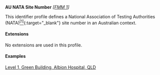 **AU NATA Site Number**  *[[FMM 1](guidance.html)]*

This identifier profile defines a National Association of Testing Authorities (NATA)[<sup>[1]</sup>](https://www.nata.com.au/){:target="_blank"} site number in an Australian context.


#### Extensions

No extensions are used in this profile.


#### Examples

[Level 1, Green Building, Albion Hospital, QLD](Location-example2.html)